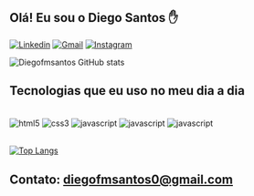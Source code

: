 ## Olá! Eu sou o Diego Santos ✋

[![Linkedin](https://img.shields.io/badge/LinkedIn-0077B5?style=for-the-badge&logo=linkedin&logoColor=white)](https://www.linkedin.com/in/diego-santos-6165b4231/)
[![Gmail](https://img.shields.io/badge/Gmail-D14836?style=for-the-badge&logo=gmail&logoColor=white)](diegofmsantos0@gmail.com)
[![Instagram](https://img.shields.io/badge/Instagram-E4405F?style=for-the-badge&logo=instagram&logoColor=white)](https://www.instagram.com/dimoreirasantos/)


![Diegofmsantos GitHub stats](https://github-readme-stats.vercel.app/api?username=diegofmsantos&show_icons=true&theme=dracula)

## Tecnologias que eu uso no meu dia a dia
<div style="display: inline_block"></br>
<img align="center" alt="html5" src="https://img.shields.io/badge/HTML5-E34F26?style=for-the-badge&logo=html5&logoColor=white"/>
<img align="center" alt="css3" src="https://img.shields.io/badge/CSS3-1572B6?style=for-the-badge&logo=css3&logoColor=white"/>
<img align="center" alt="javascript" src="https://img.shields.io/badge/JavaScript-F7DF1E?style=for-the-badge&logo=javascript&logoColor=black"/>
<img align="center" alt="javascript" src="https://img.shields.io/badge/TypeScript-007ACC?style=for-the-badge&logo=typescript&logoColor=white"/>
<img align="center" alt="javascript" src="https://img.shields.io/badge/React-20232A?style=for-the-badge&logo=react&logoColor=61DAFB"/>
</div></br>

[![Top Langs](https://github-readme-stats.vercel.app/api/top-langs/?username=diegofmsantos)](https://github.com/diegofmsantos/github-readme-stats)

## Contato: diegofmsantos0@gmail.com

